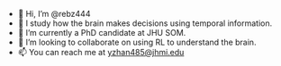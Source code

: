 - 👋 Hi, I’m @rebz444
- 👀 I study how the brain makes decisions using temporal information. 
- 🌱 I’m currently a PhD candidate at JHU SOM. 
- 💞️ I’m looking to collaborate on using RL to understand the brain.  
- 📫 You can reach me at yzhan485@jhmi.edu

<!---
rebz444/rebz444 is a ✨ special ✨ repository because its `README.md` (this file) appears on your GitHub profile.
You can click the Preview link to take a look at your changes.
--->
